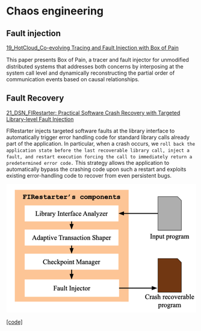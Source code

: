 # Chaos engineering

## Fault injection

[19_HotCloud_Co-evolving Tracing and Fault Injection with Box of Pain](https://www.usenix.org/system/files/hotcloud19-paper-bittman.pdf)

This paper presents Box of Pain, a tracer and fault injector for unmodiﬁed distributed systems that addresses both concerns by interposing at the system call level and dynamically reconstructing the partial order of communication events based on causal relationships.

## Fault Recovery
[21_DSN_FIRestarter: Practical Software Crash Recovery with Targeted Library-level Fault Injection](https://download.vusec.net/papers/firestarter_dsn21.pdf)

FIRestarter injects targeted software faults at the library interface to automatically trigger error handling code for standard library calls already part of the application. In particular, when a crash occurs, we `roll back the application state before the last recoverable library call, inject a fault, and restart execution forcing the call to immediately return a predetermined error code.` This strategy allows the application to automatically bypass the crashing code upon such a restart and exploits existing error-handling code to recover from even persistent bugs.

![firestart](./figure/FIRestarter.jpg)

[[code]](https://github.com/vusec/firestarter)